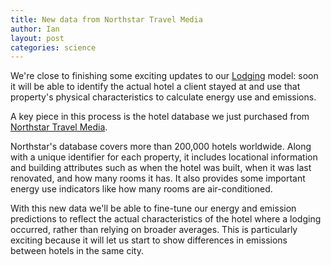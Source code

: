 ```yaml
---
title: New data from Northstar Travel Media
author: Ian
layout: post
categories: science
---
```


We're close to finishing some exciting updates to our [Lodging](http://impact.brighterplanet.com/models/lodging) model: soon it will be able to identify the actual hotel a client stayed at and use that property's physical characteristics to calculate energy use and emissions.

A key piece in this process is the hotel database we just purchased from [Northstar Travel Media](http://www.northstartravelmedia.com/).

<!-- more start -->

Northstar's database covers more than 200,000 hotels worldwide. Along with a unique identifier for each property, it includes locational information and building attributes such as when the hotel was built, when it was last renovated, and how many rooms it has. It also provides some important energy use indicators like how many rooms are air-conditioned.

With this new data we'll be able to fine-tune our energy and emission predictions to reflect the actual characteristics of the hotel where a lodging occurred, rather than relying on broader averages. This is particularly exciting because it will let us start to show differences in emissions between hotels in the same city.

<!-- more end -->
